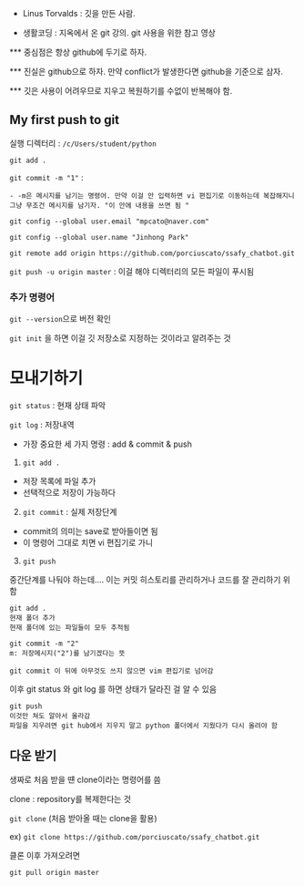 + Linus Torvalds : 깃을 만든 사람.

+ 생활코딩 : 지옥에서 온 git 강의. git 사용을 위한 참고 영상



*** 중심점은 항상 github에 두기로 하자.

*** 진실은 github으로 하자. 만약 conflict가 발생한다면 github을 기준으로 삼자. 

*** 깃은 사용이 어려우므로 지우고 복원하기를 수없이 반복해야 함. 



## My first push to git

실행 디렉터리 : `/c/Users/student/python`

`git add .`

`git commit -m "1"` : 

	- -m은 메시지를 남기는 명령어. 만약 이걸 안 입력하면 vi 편집기로 이동하는데 복잡해지니 그냥 무조건 메시지를 남기자. "이 안에 내용을 쓰면 됨 "

`git config --global user.email "mpcato@naver.com"`

`git config --global user.name "Jinhong Park"`

`git remote add origin https://github.com/porciuscato/ssafy_chatbot.git`

`git push -u origin master` : 이걸 해야 디렉터리의 모든 파일이 푸시됨





### 추가 명령어

`git --version`으로 버전 확인

`git init` 을 하면 이걸 깃 저장소로 지정하는 것이라고 알려주는 것





# 모내기하기

`git status` : 현재 상태 파악

`git log` : 저장내역

- 가장 중요한 세 가지 명령 : add & commit & push

1) `git add .` 

- 저장 목록에 파일 추가
- 선택적으로 저장이 가능하다

2) `git commit`  : 실제 저장단계

- commit의 의미는 save로 받아들이면 됨
- 이 명령어 그대로 치면 vi 편집기로 가니 

3) `git push` 

중간단계를 나둬야 하는데.... 이는 커밋 히스토리를 관리하거나 코드를 잘 관리하기 위함

```
git add . 
현재 폴더 추가
현재 폴더에 있는 파일들이 모두 추적됨
```

```
git commit -m "2"
m: 저장메시지("2")를 남기겠다는 뜻

git commit 이 뒤에 아무것도 쓰지 않으면 vim 편집기로 넘어감
```

이후 git status 와 git log 를 하면 상태가 달라진 걸 알 수 있음

```
git push
이것만 쳐도 알아서 올라감
파일을 지우려면 git hub에서 지우지 말고 python 폴더에서 지웠다가 다시 올려야 함
```







## 다운 받기

생짜로 처음 받을 떈 clone이라는 명령어를 씀

clone : repository를 복제한다는 것

`git clone` (처음 받아올 때는 clone을 활용)

ex) `git clone https://github.com/porciuscato/ssafy_chatbot.git`



클론 이후 가져오려면 

`git pull origin master`



